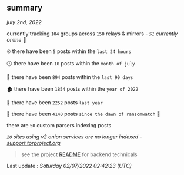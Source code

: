 
## summary
_july 2nd, 2022_

currently tracking `104` groups across `150` relays & mirrors - _`51` currently online_ 📡

⏲ there have been `5` posts within the `last 24 hours`

🕓 there have been `10` posts within the `month of july`

📅 there have been `894` posts within the `last 90 days`

🏚 there have been `1854` posts within the `year of 2022`

🚀 there have been `2252` posts `last year`

🦕 there have been `4140` posts `since the dawn of ransomwatch` 🐣

there are `50` custom parsers indexing posts

_`20` sites using v2 onion services are no longer indexed - [support.torproject.org](https://support.torproject.org/onionservices/v2-deprecation/)_

> see the project [README](https://github.com/jmousqueton/ransomwatch#readme) for backend technicals



Last update : _Saturday 02/07/2022 02:42:23 (UTC)_

